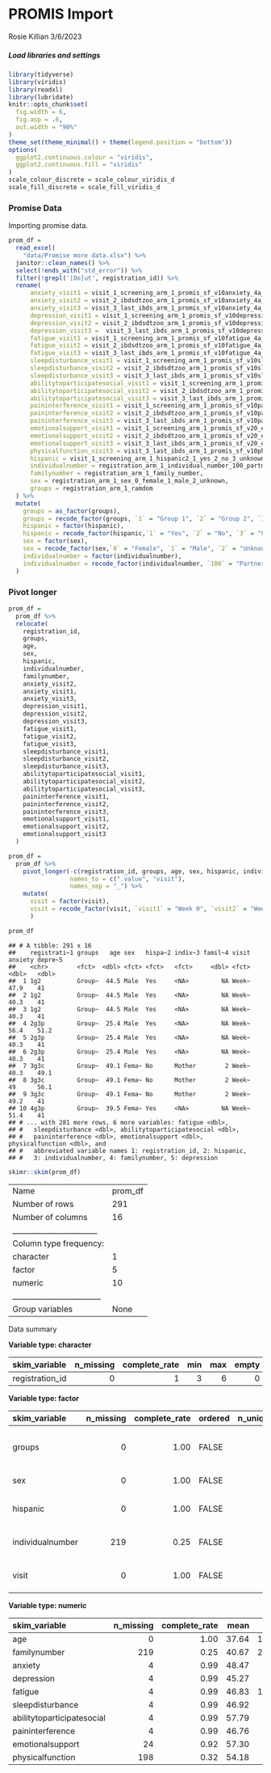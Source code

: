 PROMIS Import
================
Rosie Killian
3/6/2023

##### Load libraries and settings

``` r
library(tidyverse)
library(viridis)
library(readxl)
library(lubridate)
knitr::opts_chunk$set(
  fig.width = 6,
  fig.asp = .6,
  out.width = "90%"
)
theme_set(theme_minimal() + theme(legend.position = "bottom"))
options(
  ggplot2.continuous.colour = "viridis",
  ggplot2.continuous.fill = "viridis"
)
scale_colour_discrete = scale_colour_viridis_d
scale_fill_discrete = scale_fill_viridis_d
```

### Promise Data

Importing promise data.

``` r
prom_df = 
  read_excel(
    "data/Promise more data.xlsx") %>%
  janitor::clean_names() %>% 
  select(!ends_with("std_error")) %>% 
  filter(!grepl('[Oo]ut', registration_id)) %>% 
  rename(
      anxiety_visit1 = visit_1_screening_arm_1_promis_sf_v10anxiety_4a_tscore,
      anxiety_visit2 = visit_2_ibdsdtzoo_arm_1_promis_sf_v10anxiety_4a_tscore,
      anxiety_visit3 = visit_3_last_ibds_arm_1_promis_sf_v10anxiety_4a_tscore,
      depression_visit1 = visit_1_screening_arm_1_promis_sf_v10depression_4a_tscore,
      depression_visit2 = visit_2_ibdsdtzoo_arm_1_promis_sf_v10depression_4a_tscore,
      depression_visit3 =  visit_3_last_ibds_arm_1_promis_sf_v10depression_4a_tscore,
      fatigue_visit1 = visit_1_screening_arm_1_promis_sf_v10fatigue_4a_tscore,
      fatigue_visit2 = visit_2_ibdsdtzoo_arm_1_promis_sf_v10fatigue_4a_tscore,
      fatigue_visit3 = visit_3_last_ibds_arm_1_promis_sf_v10fatigue_4a_tscore,
      sleepdisturbance_visit1 = visit_1_screening_arm_1_promis_sf_v10sleep_disturbance_4a_tscore,
      sleepdisturbance_visit2 = visit_2_ibdsdtzoo_arm_1_promis_sf_v10sleep_disturbance_4a_tscore,
      sleepdisturbance_visit3 = visit_3_last_ibds_arm_1_promis_sf_v10sleep_disturbance_4a_tscore,
      abilitytoparticipatesocial_visit1 = visit_1_screening_arm_1_promis_sf_v20_ability_to_participate_social_4a_tscore,
      abilitytoparticipatesocial_visit2 = visit_2_ibdsdtzoo_arm_1_promis_sf_v20_ability_to_participate_social_4a_tscore,
      abilitytoparticipatesocial_visit3 = visit_3_last_ibds_arm_1_promis_sf_v20_ability_to_participate_social_4a_tscore,
      paininterference_visit1 = visit_1_screening_arm_1_promis_sf_v10pain_interference_4a_tscore,
      paininterference_visit2 = visit_2_ibdsdtzoo_arm_1_promis_sf_v10pain_interference_4a_tscore,
      paininterference_visit3 = visit_3_last_ibds_arm_1_promis_sf_v10pain_interference_4a_tscore,
      emotionalsupport_visit1 = visit_1_screening_arm_1_promis_sf_v20_emotional_support_4a_tscore,
      emotionalsupport_visit2 = visit_2_ibdsdtzoo_arm_1_promis_sf_v20_emotional_support_4a_tscore,
      emotionalsupport_visit3 = visit_3_last_ibds_arm_1_promis_sf_v20_emotional_support_4a_tscore,
      physicalfunction_visit3 = visit_3_last_ibds_arm_1_promis_sf_v10physical_function_4a_tscore,
      hispanic = visit_1_screening_arm_1_hispanic2_1_yes_2_no_3_unknown_or_not_reported,
      individualnumber = registration_arm_1_individual_number_100_partner_101_sibling_1001_mother,
      familynumber = registration_arm_1_family_number,
      sex = registration_arm_1_sex_0_female_1_male_2_unknown,
      groups = registration_arm_1_ramdom
  ) %>% 
  mutate(
    groups = as_factor(groups),
    groups = recode_factor(groups, `1` = "Group 1", `2` = "Group 2", `3` = "Group 3P", `4` = "Group 3C"),
    hispanic = factor(hispanic),
    hispanic = recode_factor(hispanic,`1` = "Yes", `2` = "No", `3` = "Unknown"),
    sex = factor(sex),
    sex = recode_factor(sex,`0` = "Female", `1` = "Male", `2` = "Unknown"),
    individualnumber = factor(individualnumber),
    individualnumber = recode_factor(individualnumber, `100` = "Partner", `101` = "Sibling", `1001` = "Mother")
  )
```

### Pivot longer

``` r
prom_df =
  prom_df %>% 
  relocate(
    registration_id,
    groups,
    age,
    sex,
    hispanic,
    individualnumber,
    familynumber,
    anxiety_visit2,
    anxiety_visit1,
    anxiety_visit3,
    depression_visit1,
    depression_visit2,
    depression_visit3,
    fatigue_visit1,
    fatigue_visit2,
    fatigue_visit3,
    sleepdisturbance_visit1,
    sleepdisturbance_visit2,
    sleepdisturbance_visit3,
    abilitytoparticipatesocial_visit1,
    abilitytoparticipatesocial_visit2,
    abilitytoparticipatesocial_visit3,
    paininterference_visit1,
    paininterference_visit2,
    paininterference_visit3,
    emotionalsupport_visit1,
    emotionalsupport_visit2,
    emotionalsupport_visit3
  )

prom_df =
  prom_df %>% 
    pivot_longer(-c(registration_id, groups, age, sex, hispanic, individualnumber, familynumber),
                 names_to = c(".value", "visit"), 
                 names_sep = "_") %>% 
    mutate(
      visit = factor(visit),
      visit = recode_factor(visit, `visit1` = "Week 0", `visit2` = "Week 8", `visit3` = "Week 36")
      )

prom_df
```

    ## # A tibble: 291 x 16
    ##    registrati~1 groups   age sex   hispa~2 indiv~3 famil~4 visit anxiety depre~5
    ##    <chr>        <fct>  <dbl> <fct> <fct>   <fct>     <dbl> <fct>   <dbl>   <dbl>
    ##  1 1g2          Group~  44.5 Male  Yes     <NA>         NA Week~    47.9    41  
    ##  2 1g2          Group~  44.5 Male  Yes     <NA>         NA Week~    40.3    41  
    ##  3 1g2          Group~  44.5 Male  Yes     <NA>         NA Week~    40.3    41  
    ##  4 2g3p         Group~  25.4 Male  Yes     <NA>         NA Week~    56.4    51.2
    ##  5 2g3p         Group~  25.4 Male  Yes     <NA>         NA Week~    40.3    41  
    ##  6 2g3p         Group~  25.4 Male  Yes     <NA>         NA Week~    40.3    41  
    ##  7 3g3c         Group~  49.1 Fema~ No      Mother        2 Week~    40.3    49.1
    ##  8 3g3c         Group~  49.1 Fema~ No      Mother        2 Week~    49      56.1
    ##  9 3g3c         Group~  49.1 Fema~ No      Mother        2 Week~    49.2    41  
    ## 10 4g3p         Group~  39.5 Fema~ Yes     <NA>         NA Week~    51.4    41  
    ## # ... with 281 more rows, 6 more variables: fatigue <dbl>,
    ## #   sleepdisturbance <dbl>, abilitytoparticipatesocial <dbl>,
    ## #   paininterference <dbl>, emotionalsupport <dbl>, physicalfunction <dbl>, and
    ## #   abbreviated variable names 1: registration_id, 2: hispanic,
    ## #   3: individualnumber, 4: familynumber, 5: depression

``` r
skimr::skim(prom_df)
```

|                                                  |          |
|:-------------------------------------------------|:---------|
| Name                                             | prom\_df |
| Number of rows                                   | 291      |
| Number of columns                                | 16       |
| \_\_\_\_\_\_\_\_\_\_\_\_\_\_\_\_\_\_\_\_\_\_\_   |          |
| Column type frequency:                           |          |
| character                                        | 1        |
| factor                                           | 5        |
| numeric                                          | 10       |
| \_\_\_\_\_\_\_\_\_\_\_\_\_\_\_\_\_\_\_\_\_\_\_\_ |          |
| Group variables                                  | None     |

Data summary

**Variable type: character**

| skim\_variable   | n\_missing | complete\_rate | min | max | empty | n\_unique | whitespace |
|:-----------------|-----------:|---------------:|----:|----:|------:|----------:|-----------:|
| registration\_id |          0 |              1 |   3 |   6 |     0 |        97 |          0 |

**Variable type: factor**

| skim\_variable   | n\_missing | complete\_rate | ordered | n\_unique | top\_counts                        |
|:-----------------|-----------:|---------------:|:--------|----------:|:-----------------------------------|
| groups           |          0 |           1.00 | FALSE   |         4 | Gro: 78, Gro: 72, Gro: 72, Gro: 69 |
| sex              |          0 |           1.00 | FALSE   |         2 | Fem: 153, Mal: 138                 |
| hispanic         |          0 |           1.00 | FALSE   |         3 | Yes: 159, No: 129, Unk: 3          |
| individualnumber |        219 |           0.25 | FALSE   |         3 | Par: 66, Sib: 3, Mot: 3            |
| visit            |          0 |           1.00 | FALSE   |         3 | Wee: 97, Wee: 97, Wee: 97          |

**Variable type: numeric**

| skim\_variable             | n\_missing | complete\_rate |  mean |    sd |    p0 |   p25 |  p50 |   p75 |  p100 | hist  |
|:---------------------------|-----------:|---------------:|------:|------:|------:|------:|-----:|------:|------:|:------|
| age                        |          0 |           1.00 | 37.64 | 12.40 | 20.66 | 27.41 | 35.4 | 42.60 | 68.14 | ▇▆▅▂▂ |
| familynumber               |        219 |           0.25 | 40.67 | 27.35 |  2.00 | 18.50 | 34.0 | 58.50 | 89.00 | ▇▇▅▂▆ |
| anxiety                    |          4 |           0.99 | 48.47 |  8.18 | 40.30 | 40.30 | 48.2 | 54.95 | 69.30 | ▇▃▅▂▁ |
| depression                 |          4 |           0.99 | 45.27 |  6.55 | 41.00 | 41.00 | 41.0 | 49.00 | 65.80 | ▇▁▂▁▁ |
| fatigue                    |          4 |           0.99 | 46.83 | 10.73 | 33.70 | 33.70 | 46.4 | 53.90 | 75.80 | ▇▆▆▂▁ |
| sleepdisturbance           |          4 |           0.99 | 46.92 |  8.13 | 32.00 | 41.20 | 47.2 | 52.80 | 73.30 | ▅▇▇▂▁ |
| abilitytoparticipatesocial |          4 |           0.99 | 57.79 |  7.14 | 27.50 | 51.80 | 58.5 | 64.20 | 64.20 | ▁▁▂▅▇ |
| paininterference           |          4 |           0.99 | 46.76 |  7.31 | 41.60 | 41.60 | 41.6 | 52.40 | 75.60 | ▇▂▂▁▁ |
| emotionalsupport           |         24 |           0.92 | 57.30 |  7.69 | 25.80 | 52.10 | 62.0 | 62.00 | 62.00 | ▁▁▁▂▇ |
| physicalfunction           |        198 |           0.32 | 54.18 |  5.56 | 33.40 | 56.90 | 56.9 | 56.90 | 56.90 | ▁▁▁▁▇ |
